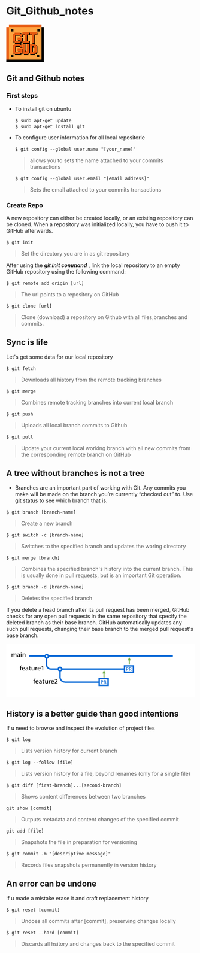 # Git_Github_notes

 ![logo](docs/f6d.png)

## Git and Github notes

### First steps

- To install git on ubuntu
  ```
  $ sudo apt-get update
  $ sudo apt-get install git 
  ```
- To configure user information for all local repositorie
    ```
    $ git config --global user.name "[your_name]"
    ```

    > allows you to sets the name attached to your commits transactions

    ```
    $ git config --global user.email "[email address]"
    ```

    > Sets the email    attached to your commits transactions

### Create Repo

A new repository can either be created
locally, or an existing repository can be cloned. When a repository was initialized locally, you have to push it to GitHub afterwards.
```
$ git init
```

>Set the directory you are in as git repository


  After using the ***git init command*** , link the local repository to an empty GitHub repository using the following command:
  ```
  $ git remote add origin [url]
  ```
  >The url points to a repository on GitHub
```
$ git clone [url]
```
> Clone (download) a repository on Github with all files,branches and commits.

## Sync is life 

Let's get some data for our local repository

```
$ git fetch 
```
>Downloads all history from the remote tracking branches

```
$ git merge
```
>Combines remote tracking branches into current local branch

```
$ git push
```

> Uploads all local branch commits to Github

```
$ git pull
```

> Update your current local working branch with all new commits from the corresponding remote branch on GitHub

## A tree without branches is not a tree

- Branches are an important part of working with Git. Any commits you make will be made on the branch you’re currently “checked out” to. Use git status to see which branch that is.

```
$ git branch [branch-name]
```

>Create a new branch

```
$ git switch -c [branch-name]
```

> Switches to the specified branch and updates the woring directory 

```
$ git merge [branch]
```

> Combines the specified branch's history into the current branch. This is usually done in pull requests, but is an important Git operation.

```
$ git branch -d [branch-name]
```

> Deletes the specified branch

If you delete a head branch after its pull request has been merged, GitHub checks for any open pull requests in the same repository that specify the deleted branch as their base branch. GitHub automatically updates any such pull requests, changing their base branch to the merged pull request's base branch.

![diagram](docs/branch_diagram.png)

## History is a better guide than good intentions

If u need to browse and inspect the evolution of project files

```
$ git log
```

> Lists version history for current branch

```
$ git log --follow [file]
```

> Lists version history for a file, beyond renames (only for a single file)

```
$ git diff [first-branch]...[second-branch]
```

> Shows content differences between two branches

```
git show [commit]
```

> Outputs metadata and content changes of the specified commit

```
git add [file]
```
> Snapshots the file in preparation for versioning 

```
$ git commit -m "[descriptive message]"
```

> Records files snapshots permanently in version history

## An error can be undone

if u made a mistake erase it and craft replacement history 

```
$ git reset [commit]
```

> Undoes all commits after [commit], preserving changes locally

```
$ git reset --hard [commit]
```

> Discards all hsitory and changes back to the specified commit

